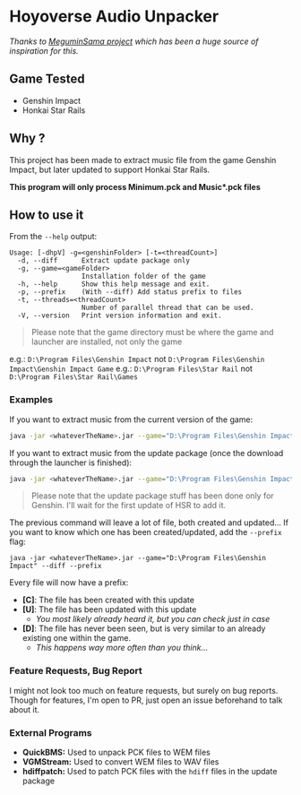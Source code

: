 # Hoyoverse Audio Unpacker

*Thanks to [MeguminSama project](https://github.com/MeguminSama/genshin-audio-extractor) which has been a huge source of
inspiration for this.*

## Game Tested

- Genshin Impact
- Honkai Star Rails

## Why ?

This project has been made to extract music file from the game Genshin Impact, but later updated to support Honkai Star
Rails.

**This program will only process Minimum.pck and Music\*.pck files**

## How to use it

From the `--help` output:

```
Usage: [-dhpV] -g=<genshinFolder> [-t=<threadCount>]
  -d, --diff      Extract update package only
  -g, --game=<gameFolder>
                  Installation folder of the game
  -h, --help      Show this help message and exit.
  -p, --prefix    (With --diff) Add status prefix to files
  -t, --threads=<threadCount>
                  Number of parallel thread that can be used.
  -V, --version   Print version information and exit.
```

> Please note that the game directory must be where the game and launcher are installed, not only the game

e.g.: `D:\Program Files\Genshin Impact` not `D:\Program Files\Genshin Impact\Genshin Impact Game`
e.g.: `D:\Program Files\Star Rail` not `D:\Program Files\Star Rail\Games`

### Examples

If you want to extract music from the current version of the game:

```bash
java -jar <whateverTheName>.jar --game="D:\Program Files\Genshin Impact"
```

If you want to extract music from the update package (once the download through the launcher is finished):

```bash
java -jar <whateverTheName>.jar --game="D:\Program Files\Genshin Impact" --diff
```

> Please note that the update package stuff has been done only for Genshin. I'll wait for the first update of HSR to add it.

The previous command will leave a lot of file, both created and updated... If you want to know which one has been
created/updated, add the `--prefix` flag:

```
java -jar <whateverTheName>.jar --game="D:\Program Files\Genshin Impact" --diff --prefix
```

Every file will now have a prefix:

- **[C]**: The file has been created with this update
- **[U]**: The file has been updated with this update
    - *You most likely already heard it, but you can check just in case*
- **[D]**: The file has never been seen, but is very similar to an already existing one within the game.
    - *This happens way more often than you think...*

### Feature Requests, Bug Report

I might not look too much on feature requests, but surely on bug reports. Though for features, I'm open to PR, just open
an issue beforehand to talk about it.

### External Programs

- **QuickBMS:** Used to unpack PCK files to WEM files
- **VGMStream:** Used to convert WEM files to WAV files
- **hdiffpatch:** Used to patch PCK files with the `hdiff` files in the update package

